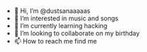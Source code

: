 - 👋 Hi, I’m @dustsanaaaaas
- 👀 I’m interested in music and songs
- 🌱 I’m currently learning hacking
- 💞️ I’m looking to collaborate on my birthday
- 📫 How to reach me find me

<!---
dustsanaaaaas/dustsanaaaaas is a ✨ special ✨ repository because its `README.md` (this file) appears on your GitHub profile.
You can click the Preview link to take a look at your changes.
--->
